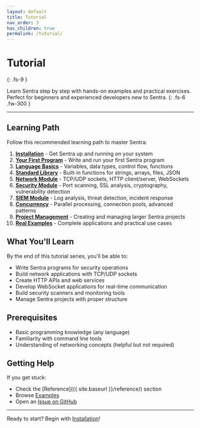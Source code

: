 ```yaml
---
layout: default
title: Tutorial
nav_order: 3
has_children: true
permalink: /tutorial/
---
```


# Tutorial
{: .fs-9 }

Learn Sentra step by step with hands-on examples and practical exercises. Perfect for beginners and experienced developers new to Sentra.
{: .fs-6 .fw-300 }

---

## Learning Path

Follow this recommended learning path to master Sentra:

1. **[Installation](installation/)** - Get Sentra up and running on your system
2. **[Your First Program](first-program/)** - Write and run your first Sentra program  
3. **[Language Basics](language-basics/)** - Variables, data types, control flow, functions
4. **[Standard Library](standard-library/)** - Built-in functions for strings, arrays, files, JSON
5. **[Network Module](network-module/)** - TCP/UDP sockets, HTTP client/server, WebSockets
6. **[Security Module](security-module/)** - Port scanning, SSL analysis, cryptography, vulnerability detection
7. **[SIEM Module](siem-module/)** - Log analysis, threat detection, incident response  
8. **[Concurrency](concurrency/)** - Parallel processing, connection pools, advanced patterns
9. **[Project Management](project-management/)** - Creating and managing larger Sentra projects
10. **[Real Examples](real-examples/)** - Complete applications and practical use cases

## What You'll Learn

By the end of this tutorial series, you'll be able to:

- Write Sentra programs for security operations
- Build network applications with TCP/UDP sockets
- Create HTTP APIs and web services
- Develop WebSocket applications for real-time communication
- Build security scanners and monitoring tools
- Manage Sentra projects with proper structure

## Prerequisites

- Basic programming knowledge (any language)
- Familiarity with command line tools
- Understanding of networking concepts (helpful but not required)

## Getting Help

If you get stuck:
- Check the [Reference]({{ site.baseurl }}/reference/) section
- Browse [Examples](https://github.com/sentra-language/sentra/tree/main/examples)
- Open an [Issue on GitHub](https://github.com/sentra-language/sentra/issues)

---

Ready to start? Begin with [Installation](installation/)!